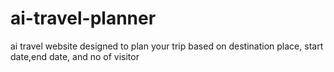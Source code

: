 # ai-travel-planner
ai travel website designed to plan your trip based on destination place, start date,end date, and no of visitor 
